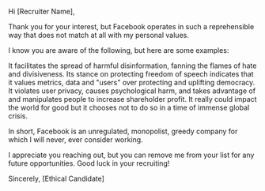 Hi [Recruiter Name],

Thank you for your interest, but Facebook operates in such a reprehensible way that does not match at all with my personal values.

I know you are aware of the following, but here are some examples:

It facilitates the spread of harmful disinformation, fanning the flames of hate and divisiveness.
Its stance on protecting freedom of speech indicates that it values metrics, data and "users" over protecting and uplifting democracy.
It violates user privacy, causes psychological harm, and takes advantage of and manipulates people to increase shareholder profit.
It really could impact the world for good but it chooses not to do so in a time of immense global crisis.

In short, Facebook is an unregulated, monopolist, greedy company for which I will never, ever consider working.

I appreciate you reaching out, but you can remove me from your list for any future opportunities. Good luck in your recruiting!

Sincerely,
[Ethical Candidate]
